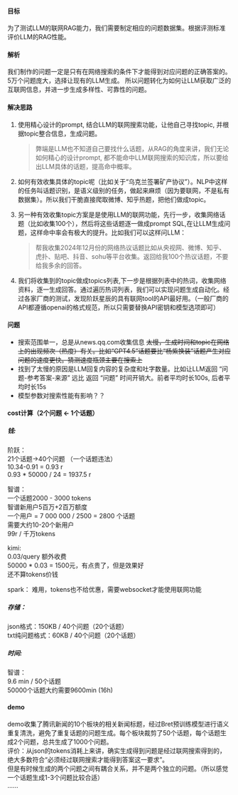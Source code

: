 #### 目标
为了测试LLM的联网RAG能力，我们需要制定相应的问题数据集。根据评测标准评价LLM的RAG性能。

#### 解析
我们制作的问题一定是只有在网络搜索的条件下才能得到对应问题的正确答案的。
5万个问题庞大，选择让现有的LLM生成。
所以问题转化为如何让LLM获取广泛的互联网信息，并进一步生成多样性、可靠性的问题。

#### 解决思路
1. 使用精心设计的prompt, 结合LLM的联网搜索功能，让他自己寻找topic, 并根据topic整合信息，生成问题。
    >弊端是LLM也不知道自己要找什么话题，从RAG的角度来讲，我们无论如何精心的设计prompt, 都不能命中LLM联网搜索的知识库，所以要给出LLM具体的话题，提高命中概率。

2. 如何有效收集具体的topic呢（比如关于“乌克兰签署矿产协议”）。NLP中这样的任务叫话题识别，是语义级别的任务，做起来麻烦（因为要联网，不是私有数据集）。所以我们干脆直接爬取微博、知乎热题，把他们做成topic。

3. 另一种有效收集topic方案是是使用LLM的联网功能，先行一步，收集网络话题（比如收集100个），然后将这些话题逐一做成prompt SQL,在让LLM生成问题，这样命中率会有极大的提升。比如我们可以这样问LLM：
    >帮我收集2024年12月份的网络热议话题比如从央视网、微博、知乎、虎扑、贴吧、抖音、sohu等平台收集。返回给我100个热议话题，不要给我多余的回答。

4. 我们将收集到的topic做成topics列表,下一步是根据列表中的热词，收集网络资料，逐一生成回答。通过遍历热词列表，我们可以实现问题生成自动化。经过各家厂商的测试，发现阶跃星辰的具有联网tool的API最好用。（一般厂商的API都遵循openai的格式规范，所以只需要替换API密钥和模型选项即可）

#### 问题 
- 搜索范围单一，总是从news.qq.com收集信息
~~太慢，生成时间和topic在网络上的出现频次（热度）有关。比如“GPT4.5”话题要比“杨紫换装”话题产生对应问题的速度更快。猜测速度瓶颈主要在搜索上~~
- 找到了太慢的原因是LLM回复内容的复杂度和吐字数量。比如让LLM返回 “问题-参考答案-来源” 远比 返回 “问题” 时间开销大。前者平均时长100s, 后者平均时长15s
- 模型参数对搜索性能有影响？？

#### cost计算（2个问题 <- 1个话题）
##### 钱:  
阶跃：  
21个话题->40个问题 （一个话题违法）  
10.34-0.91 = 0.93 r  
0.93 * 50000 / 24 = 1937.5 r  

智谱：  
一个话题2000 - 3000 tokens  
智谱新用户5百万+2百万额度  
一个用户 = 7 000 000 / 2500 = 2800 个话题  
需要大约10-20个新用户  
99r / 千万tokens  

kimi:  
0.03/query 额外收费  
50000 * 0.03 = 1500元，有点贵了，但是效果好  
还不算tokens价钱  

spark：
难用，tokens也不给优惠，需要websocket才能使用联网功能  

#####  存储：  
json格式：150KB / 40个问题（20个话题）  
txt纯问题格式：60KB / 40个问题（20个话题）  

##### 时间:
智谱：  
9.6 min / 50个话题  
50000个话题大约需要9600min (16h)  

#### demo
demo收集了腾讯新闻的10个板块的相关新闻标题，经过Bret预训练模型进行语义重复清洗，避免了重复话题的问题生成。每个板块裁剪了50个话题，每个话题生成2个问题，总共生成了1000个问题。  
评价：从json的tokens消耗上来讲，确实生成得到问题是经过联网搜索得到的，绝大多数符合“必须经过联网搜索才能得到答案这一要求”。  
但是有时候生成的两个问题之间有耦合关系，并不是两个独立的问题。（所以感觉一个话题生成1-3个问题比较合适）  
......  







